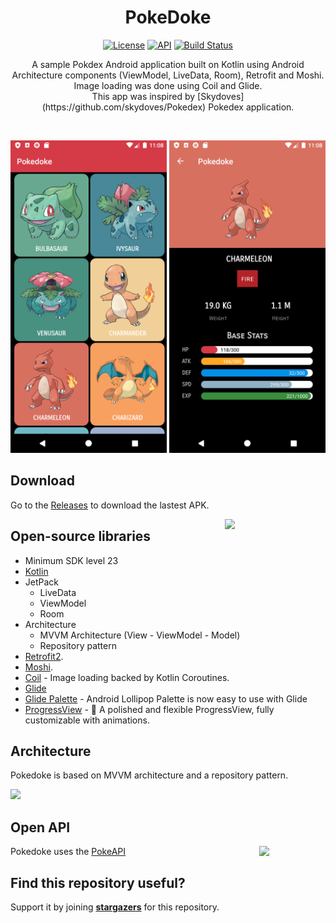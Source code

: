<h1 align="center">PokeDoke</h1>

<p align="center">
  <a href="https://opensource.org/licenses/Apache-2.0"><img alt="License" src="https://img.shields.io/badge/License-Apache%202.0-blue.svg"/></a>
  <a href="https://android-arsenal.com/api?level=23"><img alt="API" src="https://img.shields.io/badge/API-23%2B-brightgreen.svg?style=flat"/></a> 
  <a href="https://github.com/ManaswiniKundeti/Pokedoke/actions"><img alt="Build Status" src="https://github.com/ManaswiniKundeti/Pokedoke/workflows/Android%20CI/badge.svg"/></a> 
</p>

<p align="center">  
A sample Pokdex Android application built on Kotlin using Android Architecture components (ViewModel, LiveData, Room), Retrofit and Moshi. Image loading was done
using Coil and Glide. <br/>
This app was inspired by [Skydoves](https://github.com/skydoves/Pokedex) Pokedex application. 
</p>
</br>

<p align="center">
<img src="/previews/main.png" width=250/>
<img src = "/previews/detail.png" width=250 />
</p>

## Download
Go to the [Releases](https://github.com/ManaswiniKundeti/Pokedoke/releases) to download the lastest APK.

<img src="/previews/pokedoke.gif" align="right" width="32%"/>

## Open-source libraries
- Minimum SDK level 23
- [Kotlin](https://kotlinlang.org/)
- JetPack
  - LiveData
  - ViewModel
  - Room
- Architecture
  - MVVM Architecture (View - ViewModel - Model)
  - Repository pattern
- [Retrofit2](https://github.com/square/retrofit).
- [Moshi](https://github.com/square/moshi/).
- [Coil](https://github.com/coil-kt/coil) - Image loading backed by Kotlin Coroutines.
- [Glide](https://github.com/bumptech/glide)
- [Glide Palette](https://github.com/florent37/GlidePalette) - Android Lollipop Palette is now easy to use with Glide
- [ProgressView](https://github.com/skydoves/progressview) - 🌊 A polished and flexible ProgressView, fully customizable with animations.

## Architecture
Pokedoke is based on MVVM architecture and a repository pattern.

<img src=https://developer.android.com/topic/libraries/architecture/images/final-architecture.png width=500>

## Open API

<img src="https://user-images.githubusercontent.com/24237865/83422649-d1b1d980-a464-11ea-8c91-a24fdf89cd6b.png" align="right" width="21%"/>

Pokedoke uses the [PokeAPI](https://pokeapi.co/)

## Find this repository useful?
Support it by joining __[stargazers](https://github.com/ManaswiniKundeti/Pokedoke/stargazers)__ for this repository.<br>
